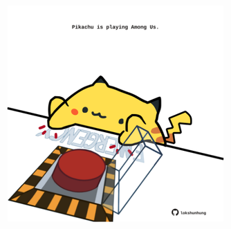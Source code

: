<!-- built at 20/02/2023, 14:01:02 UTC -->
<p align="center">
  <img width="500" height="500" src="./ReadmeImage.svg">
</p>
